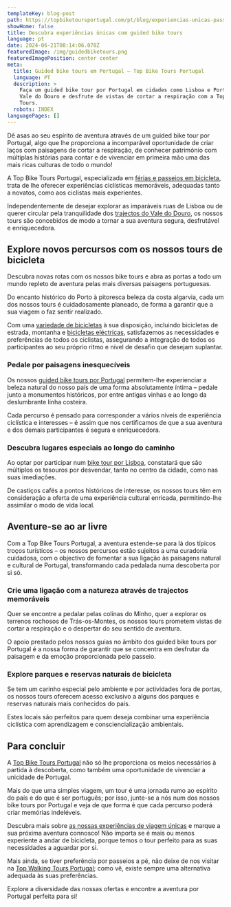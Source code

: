 ```yaml
---
templateKey: blog-post
path: https://topbiketoursportugal.com/pt/blog/experiencias-unicas-passeios-bicicleta-guiados
showHome: false
title: Descubra experiências únicas com guided bike tours
language: pt
date: 2024-06-21T08:14:06.078Z
featuredImage: /img/guidedbiketours.png
featuredImagePosition: center center
meta:
  title: Guided bike tours em Portugal – Top Bike Tours Portugal
  language: PT
  description: >
    Faça um guided bike tour por Portugal em cidades como Lisboa e Porto ou pelo
    Vale do Douro e desfrute de vistas de cortar a respiração com a Top Bike
    Tours.
  robots: INDEX
languagePages: []
---
```

Dê asas ao seu espírito de aventura através de um guided bike tour por Portugal, algo que lhe proporciona a incomparável oportunidade de criar laços com paisagens de cortar a respiração, de conhecer património com múltiplas histórias para contar e de vivenciar em primeira mão uma das mais ricas culturas de todo o mundo!

A Top Bike Tours Portugal, especializada em [férias e passeios em bicicleta](https://topbiketoursportugal.com/pt/), trata de lhe oferecer experiências ciclísticas memoráveis, adequadas tanto a novatos, como aos ciclistas mais experientes.

Independentemente de desejar explorar as imparáveis ruas de Lisboa ou de querer circular pela tranquilidade dos [trajectos do Vale do Douro](https://topbiketoursportugal.com/pt/posts/descubra-as-maravilhas-de-portugal-com-passeios-de-bicicleta-pelo-vale-do-douro/), os nossos tours são concebidos de modo a tornar a sua aventura segura, desfrutável e enriquecedora.

## Explore novos percursos com os nossos tours de bicicleta

Descubra novas rotas com os nossos bike tours e abra as portas a todo um mundo repleto de aventura pelas mais diversas paisagens portuguesas.

Do encanto histórico do Porto à pitoresca beleza da costa algarvia, cada um dos nossos tours é cuidadosamente planeado, de forma a garantir que a sua viagem o faz sentir realizado.

Com uma [variedade de bicicletas](https://topbiketoursportugal.com/pt/bicicletas/) à sua disposição, incluindo bicicletas de estrada, montanha e [bicicletas eléctricas](https://topbiketoursportugal.com/pt/posts/bicicletas-electricas-como-e-que-estas-podem-ajuda-lo-nas-rotas-ciclisticas-mais-dificeis/), satisfazemos as necessidades e preferências de todos os ciclistas, assegurando a integração de todos os participantes ao seu próprio ritmo e nível de desafio que desejam suplantar.

### Pedale por paisagens inesquecíveis

Os nossos [guided bike tours por Portugal](https://topbiketoursportugal.com/pt/blog/Porque-passeio-com-guia-em-bicicleta-portugal/) permitem-lhe experienciar a beleza natural do nosso país de uma forma absolutamente íntima – pedale junto a monumentos históricos, por entre antigas vinhas e ao longo da deslumbrante linha costeira.

Cada percurso é pensado para corresponder a vários níveis de experiência ciclística e interesses – é assim que nos certificamos de que a sua aventura e dos demais participantes é segura e enriquecedora.

### Descubra lugares especiais ao longo do caminho

Ao optar por participar num [bike tour por Lisboa](https://topbiketoursportugal.com/pt/posts/passeio-de-bicicleta-em-lisboa-uma-aventura-imperdivel/), constatará que são múltiplos os tesouros por desvendar, tanto no centro da cidade, como nas suas imediações.

De castiços cafés a pontos históricos de interesse, os nossos tours têm em consideração a oferta de uma experiência cultural enricada, permitindo-lhe assimilar o modo de vida local.

## Aventure-se ao ar livre

Com a Top Bike Tours Portugal, a aventura estende-se para lá dos típicos troços turísticos – os nossos percursos estão sujeitos a uma curadoria cuidadosa, com o objectivo de fomentar a sua ligação às paisagens natural e cultural de Portugal, transformando cada pedalada numa descoberta por si só.

### Crie uma ligação com a natureza através de trajectos memoráveis

Quer se encontre a pedalar pelas colinas do Minho, quer a explorar os terrenos rochosos de Trás-os-Montes, os nossos tours prometem vistas de cortar a respiração e o despertar do seu sentido de aventura.

O apoio prestado pelos nossos guias no âmbito dos guided bike tours por Portugal é a nossa forma de garantir que se concentra em desfrutar da paisagem e da emoção proporcionada pelo passeio.

### Explore parques e reservas naturais de bicicleta

Se tem um carinho especial pelo ambiente e por actividades fora de portas, os nossos tours oferecem acesso exclusivo a alguns dos parques e reservas naturais mais conhecidos do país.

Estes locais são perfeitos para quem deseja combinar uma experiência ciclística com aprendizagem e consciencialização ambientais.

## Para concluir

A [Top Bike Tours Portugal](https://topbiketoursportugal.com/pt/) não só lhe proporciona os meios necessários à partida à descoberta, como também uma oportunidade de vivenciar a unicidade de Portugal.

Mais do que uma simples viagem, um tour é uma jornada rumo ao espírito do país e do que é ser português; por isso, junte-se a nós num dos nossos bike tours por Portugal e veja de que forma é que cada percurso poderá criar memórias indeléveis.

Descubra mais sobre [as nossas experiências de viagem únicas](https://topbiketoursportugal.com/pt/blog/passeio-em-bicicleta-com-guia-em-portugal/) e marque a sua próxima aventura connosco! Não importa se é mais ou menos experiente a andar de bicicleta, porque temos o tour perfeito para as suas necessidades a aguardar por si.

Mais ainda, se tiver preferência por passeios a pé, não deixe de nos visitar na [Top Walking Tours Portugal](https://topwalkingtoursportugal.com/pt/); como vê, existe sempre uma alternativa adequada às suas preferências.

Explore a diversidade das nossas ofertas e encontre a aventura por Portugal perfeita para si!